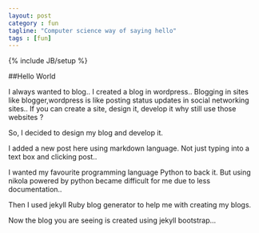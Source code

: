 ```yaml
---
layout: post
category : fun
tagline: "Computer science way of saying hello"
tags : [fun]
---
```


{% include JB/setup %}

##Hello World

I always wanted to blog.. I created a blog in wordpress.. Blogging in sites like blogger,wordpress is like posting status updates in social networking sites.. If you can create a site, design it, develop it why still use those websites ?

So, I decided to design my blog and develop it.

I added a new post here using markdown language. Not just typing into a text box and clicking post..

I wanted my favourite programming language Python to back it. But using nikola powered by python became difficult for me due to less documentation..

Then I used jekyll Ruby blog generator to help me with creating my blogs. 

Now the blog you are seeing is created using jekyll bootstrap...



